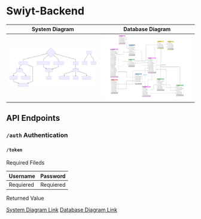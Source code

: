 # Swiyt-Backend
|System Diagram|Database Diagram|
|--------|-------|
|[![System Diagram](/doc/diagram-01.svg "System Diagram")][System Diagram]|[![Database Diagram](doc/database.svg "Database Diagram")][Database Diagram]|


## API Endpoints

### `/auth` Authentication
#### `/token`

Required Fileds

|Username|Password|
|--|--|
|Requiered|Requiered|

Returned Value








[System Diagram Link][System Diagram]
[Database Diagram Link][Database Diagram]


[System Diagram]: <https://bit.ly/2ls3TlU>
[Database Diagram]: <https://i.hizliresim.com/5Nnnrz.png>
<!--stackedit_data:
eyJoaXN0b3J5IjpbMTk5NTQ2MDQwNiw0NDY1MTk4MDJdfQ==
-->